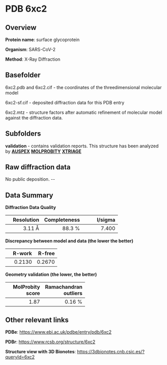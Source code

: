 # PDB 6xc2

## Overview

**Protein name**: surface glycoprotein

**Organism**: SARS-CoV-2

**Method**: X-Ray Diffraction



## Basefolder

6xc2.pdb and 6xc2.cif - the coordinates of the threedimensional molecular model

6xc2-sf.cif - deposited diffraction data for this PDB entry

6xc2.mtz - structure factors after automatic refinement of molecular model against the diffraction data.

## Subfolders





**validation** - contains validation reports. This structure has been analyzed by [**AUSPEX**](https://github.com/thorn-lab/coronavirus_structural_task_force/tree/master/pdb/surface_glycoprotein/SARS-CoV-2/6xc2/validation/auspex)  [**MOLPROBITY**](https://github.com/thorn-lab/coronavirus_structural_task_force/tree/master/pdb/surface_glycoprotein/SARS-CoV-2/6xc2/validation/molprobity) [**XTRIAGE**](https://github.com/thorn-lab/coronavirus_structural_task_force/blob/master/pdb/surface_glycoprotein/SARS-CoV-2/6xc2/validation/Xtriage_output.log)  



## Raw diffraction data

No public deposition. --<br> 

## Data Summary
**Diffraction Data Quality**

|   | Resolution | Completeness| I/sigma |
|---|-------------:|----------------:|--------------:|
|   |3.11 Å|88.3  %|<img width=50/>7.400|

**Discrepancy between model and data (the lower the better)**

|   | **R-work**| **R-free**   
|---|-------------:|----------------:|           
||  0.2130|  0.2670|

**Geometry validation (the lower, the better)**

|   |**MolProbity<br>score**| **Ramachandran<br>outliers** 
|---|-------------:|----------------:|
||  1.87|  0.16 %|

 

 



## Other relevant links 
**PDBe**:  https://www.ebi.ac.uk/pdbe/entry/pdb/6xc2
 
**PDBr**: https://www.rcsb.org/structure/6xc2 

**Structure view with 3D Bionotes**: https://3dbionotes.cnb.csic.es/?queryId=6xc2

